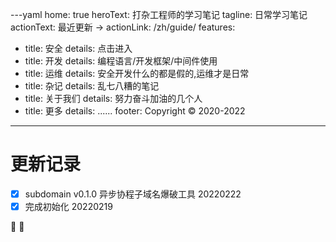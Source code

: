 ---yaml
home: true
heroText: 打杂工程师的学习笔记
tagline: 日常学习笔记
actionText: 最近更新 →
actionLink: /zh/guide/
features:
- title: 安全
  details: 点击进入
- title: 开发
  details: 编程语言/开发框架/中间件使用
- title: 运维
  details: 安全开发什么的都是假的,运维才是日常
- title: 杂记
  details: 乱七八糟的笔记
- title: 关于我们
  details: 努力奋斗加油的几个人
- title: 更多
  details: ......
footer: Copyright © 2020-2022
---

# 更新记录

- [x] subdomain v0.1.0 异步协程子域名爆破工具 20220222
- [x] 完成初始化 20220219

:tada: :100:
